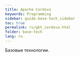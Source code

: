 ```yaml
---
title: Apache Cordova
keywords: Programming
sidebar: guide-base-tech_sidebar
toc: true
permalink: ru/gbt_cordova.html
folder: base-tech
lang: ru
---
```


Базовые технологии.